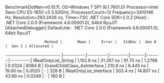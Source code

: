 
BenchmarkDotNet=v0.10.11, OS=Windows 7 SP1 (6.1.7601.0)
Processor=Intel Xeon CPU E5-1650 v3 3.50GHz, ProcessorCount=12
Frequency=3410146 Hz, Resolution=293.2426 ns, Timer=TSC
.NET Core SDK=2.0.2
  [Host]     : .NET Core 2.0.0 (Framework 4.6.00001.0), 64bit RyuJIT  [AttachedDebugger]
  DefaultJob : .NET Core 2.0.0 (Framework 4.6.00001.0), 64bit RyuJIT


                      Method |       Mean |     Error |   StdDev |  Gen 0 |  Gen 1 | Allocated |
---------------------------- |-----------:|----------:|---------:|-------:|-------:|----------:|
        IRealOnlyList_String | 1,152.6 ns | 31.267 ns | 91.70 ns | 1.2798 | 0.0324 |    8064 B |
 GrandChildClass_AsInterface |   210.8 ns |  6.445 ns | 19.00 ns | 0.0520 |      - |     328 B |
     IRealOnlyList_Interface |   503.4 ns | 14.807 ns | 43.66 ns | 0.0248 |      - |     160 B |
